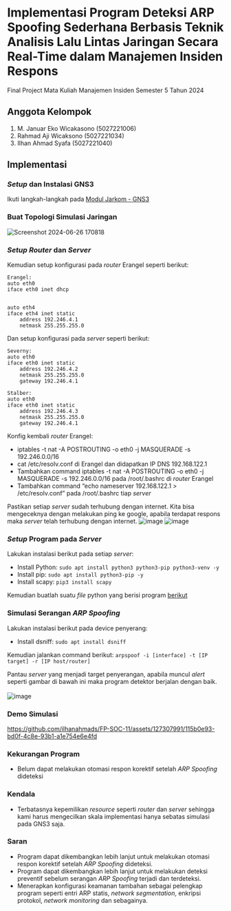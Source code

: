 # Implementasi Program Deteksi ARP Spoofing Sederhana Berbasis Teknik Analisis Lalu Lintas Jaringan Secara Real-Time dalam Manajemen Insiden Respons
Final Project Mata Kuliah Manajemen Insiden Semester 5 Tahun 2024

## Anggota Kelompok
1. M. Januar Eko Wicakasono (5027221006)
2. Rahmad Aji Wicaksono (5027221034)
3. Ilhan Ahmad Syafa (5027221040)

## Implementasi
### *Setup* dan Instalasi GNS3
Ikuti langkah-langkah pada [Modul Jarkom - GNS3](https://github.com/lab-kcks/Modul-Jarkom/tree/master/Modul-GNS3)

### Buat Topologi Simulasi Jaringan
![Screenshot 2024-06-26 170818](https://github.com/ilhanahmads/FP-SOC-11/assets/127307991/aef06080-285b-42f0-ae09-b6bfbae063f9) <br>

### *Setup* *Router* dan *Server*
Kemudian setup konfigurasi pada *router* Erangel seperti berikut:
```
Erangel:
auto eth0
iface eth0 inet dhcp


auto eth4
iface eth4 inet static
	address 192.246.4.1
	netmask 255.255.255.0

```
Dan setup konfigurasi pada *server* seperti berikut:
```
Severny:
auto eth0
iface eth0 inet static
	address 192.246.4.2
	netmask 255.255.255.0
	gateway 192.246.4.1

Stalber:
auto eth0
iface eth0 inet static
	address 192.246.4.3
	netmask 255.255.255.0
	gateway 192.246.4.1

```

Konfig kembali *router* Erangel:
- iptables -t nat -A POSTROUTING -o eth0 -j MASQUERADE -s 192.246.0.0/16
- cat /etc/resolv.conf di Erangel dan didapatkan IP DNS 192.168.122.1
- Tambahkan command iptables -t nat -A POSTROUTING -o eth0 -j MASQUERADE -s 192.246.0.0/16 pada /root/.bashrc di *router* Erangel
- Tambahkan command “echo nameserver 192.168.122.1 > /etc/resolv.conf” pada /root/.bashrc tiap *server*

Pastikan setiap *server* sudah terhubung dengan internet. Kita bisa mengeceknya dengan melakukan ping ke google, apabila terdapat respons maka *server* telah terhubung dengan internet.
![image](https://github.com/ilhanahmads/FP-SOC-11/assets/127307991/e5aab0ea-c261-4e9b-9c45-74e2ecd173a2)
![image](https://github.com/ilhanahmads/FP-SOC-11/assets/127307991/2afd956a-9ec7-48da-aa33-601337928d87)

### *Setup* Program pada *Server*
Lakukan instalasi berikut pada setiap *server*:
- Install Python: `sudo apt install python3 python3-pip python3-venv -y`
- Install pip: `sudo apt install python3-pip -y`
- Install scapy: `pip3 install scapy`

Kemudian buatlah suatu *file* python yang berisi program [berikut](https://github.com/mrvlvenom/FP_Manin/blob/main/arp-spooof-detector.py)

### Simulasi Serangan *ARP Spoofing*
Lakukan instalasi berikut pada device penyerang:
- Install dsniff: `sudo apt install dsniff`

Kemudian jalankan command berikut:
`arpspoof -i [interface] -t [IP target] -r [IP host/router]`

Pantau *server* yang menjadi target penyerangan, apabila muncul *alert* seperti gambar di bawah ini maka program detektor berjalan dengan baik. <br><br>
![image](https://github.com/ilhanahmads/FP-SOC-11/assets/127307991/7103eaa5-35f4-401e-b8bf-b52fa827dded)

### Demo Simulasi
https://github.com/ilhanahmads/FP-SOC-11/assets/127307991/115b0e93-bd0f-4c8e-93b1-a1e754e6e4fd

### Kekurangan Program
- Belum dapat melakukan otomasi respon korektif setelah *ARP Spoofing* dideteksi

### Kendala
- Terbatasnya kepemilikan *resource* seperti *router* dan *server* sehingga kami harus mengecilkan skala implementasi hanya sebatas simulasi pada GNS3 saja.

### Saran
- Program dapat dikembangkan lebih lanjut untuk melakukan otomasi respon korektif setelah *ARP Spoofing* dideteksi.
- Program dapat dikembangkan lebih lanjut untuk melakukan deteksi preventif sebelum serangan *ARP Spoofing* terjadi dan terdeteksi.
- Menerapkan konfigurasi keamanan tambahan sebagai pelengkap program seperti entri ARP statis, *network segmentation*, enkripsi protokol, *network monitoring* dan sebagainya.

